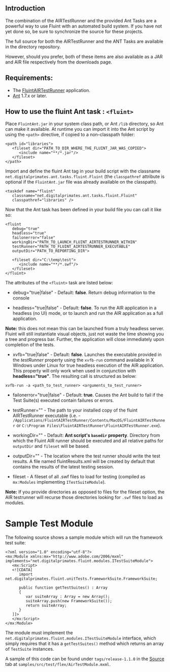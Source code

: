 ## Introduction ##
The combination of the AIRTestRunner and the provided Ant Tasks are a powerful way to use Fluint with an automated build system. If you have not yet done so, be sure to synchronize the source for these projects.

The full source for both the AIRTestRunner and the ANT Tasks are available in the directory repository.

However, should you prefer, both of these items are also available as a JAR and AIR file respectively from the downloads page.

## Requirements: ##
  * The [FluintAIRTestRunner](http://code.google.com/p/fluint/downloads/list) application.
  * [Ant](http://ant.apache.org/) 1.7.x or later.

## How to use the fluint Ant task : `<fluint>` ##

Place `FluintAnt.jar` in your system class path, or Ant `/lib` directory, so Ant can make it available.  At runtime you can import it into the Ant script by using the `<path>` directive, if copied to a non-classpath folder:

```
<path id="libraries">
   <fileset dir="PATH_TO_DIR_WHERE_THE_FLUINT_JAR_WAS_COPIED">
      <include name="**/*.jar"/>
   </fileset>
</path>
```

Import and define the fluint Ant tag in your build script with the classname `net.digitalprimates.ant.tasks.fluint.Fluint` (the `classpathref` attribute is optional if the `FluintAnt.jar` file was already available on the classpath).

```
<taskdef name="fluint"
   classname="net.digitalprimates.ant.tasks.fluint.Fluint"
   classpathref="libraries" />
```

Now that the Ant task has been defined in your build file you can call it like so:
```
<fluint
   debug="true"
   headless="true"
   failonerror="false"
   workingDir="PATH_TO_LAUNCH_FLUINT_AIRTESTRUNNER_WITHIN"
   testRunner="PATH_TO_FLUINT_AIRTESTRUNNER_EXECUTABLE"
   outputDir="PATH_TO_REPORTING_DIR">

   <fileset dir="C:\temp\test">
      <include name="**/*.swf"/>
   </fileset>
</fluint>
```

The attributes of the `<fluint>` task are listed below:

  * debug="true|false" - Default: **false**. Return debug information to the console

  * headless="true|false" - Default: **false**. To run the AIR application in a headless (no UI) mode, or to launch and run the AIR application as a full application.

**Note:** this does not mean this can be launched from a truly headless server. Fluint will still instantiate visual objects, just not waste the time showing you a tree and progress bar. Further, the application will close immediately upon completion of the tests.

  * xvfb="true|false" - Default: **false**.  Launches the executable provided in the _testRunner_ property using the `xvfb-run` command available in X Windows under Linux for true headless execution of the AIR application.  This property will only work when used in conjunction with **headless="true"**. The resulting call is structured as below:
```
xvfb-run -a <path_to_test_runner> <arguments_to_test_runner>
```

  * failonerror="true|false" - Default: **true**. Causes the Ant build to fail if the Test Suite(s) executed contain failures or errors.

  * testRunner="" - The path to your installed copy of the fluint AIRTestRunner executable (i.e. - `/Applications/FluintAIRTestRunner/Contents/MacOS/FluintAIRTestRunner` or `C:\Program Files\FluintAIRTestRunner\FluintAIRTestRunner.exe`).

  * workingDir="" - Default: **Ant script's `basedir` property**. Directory from which the Fluint AIR runner should be executed and all relative paths for `outputDir` and `fileset` will be based.

  * outputDir="" - The location where the test runner should write the test results. A file named fluintResults.xml will be created by default that contains the results of the latest testing session.

  * fileset - A fileset of all .swf files to load for testing (compiled as `mx:Modules` implementing `ITestSuiteModule`).

**Note:** If you provide directories as opposed to files for the fileset option, the AIR testrunner will recurse those directories looking for `.swf` files to load as modules.

# Sample Test Module #

The following source shows a sample module which will run the framework test suite:

```
<?xml version="1.0" encoding="utf-8"?>
<mx:Module xmlns:mx="http://www.adobe.com/2006/mxml" implements="net.digitalprimates.fluint.modules.ITestSuiteModule">
   <mx:Script>
   <![CDATA[
      import net.digitalprimates.fluint.unitTests.frameworkSuite.FrameworkSuite;
      
      public function getTestSuites() : Array 
      {
         var suiteArray : Array = new Array();
         suiteArray.push(new FrameworkSuite());
         return suiteArray;
      }
   ]]>
   </mx:Script>
</mx:Module>
```

The module must implement the `net.digitalprimates.fluint.modules.ITestSuiteModule` interface, which simply requires that it has a `getTestSuites()` method which returns an
array of `TestSuite` instances.

A sample of this code can be found under `tags/release-1.1.0` in the [Source](http://code.google.com/p/fluint/source/browse/) tab at `samples/src/test/flex/AirTestModule.mxml`.